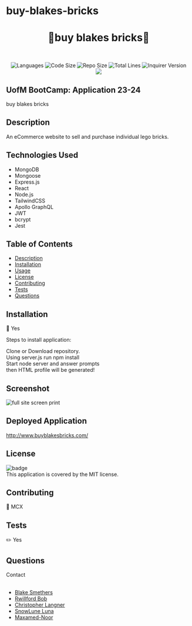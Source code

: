 # buy-blakes-bricks
<h1 align="center">👋buy blakes bricks👋</h1>

</br>
<p align="center">
    <img src="https://img.shields.io/github/languages/count/Maxamed-NCX/buy-blakes-bricks?style=for-the-badge" alt="Languages" /> 
    <img src="https://img.shields.io/github/languages/code-size/Maxamed-NCX/buy-blakes-bricks?style=for-the-badge" alt="Code Size" />
    <img src="https://img.shields.io/github/repo-size/Maxamed-NCX/buy-blakes-bricks?style=for-the-badge" alt="Repo Size" />  
    <img src="https://img.shields.io/tokei/lines/github/Maxamed-NCX/buy-blakes-bricks?style=for-the-badge" alt="Total Lines" />
    <img src="https://img.shields.io/github/package-json/dependency-version/Maxamed-NCX/buy-blakes-bricks/inquirer?style=for-the-badge" alt="Inquirer Version" />
  <br>
    <img src="https://img.shields.io/badge/license-MIT-brightgreen" />
</p>

## UofM BootCamp: Application 23-24
buy blakes bricks

## Description
An eCommerce website to sell and purchase individual lego bricks. 

## Technologies Used
- MongoDB
- Mongoose
- Express.js
- React
- Node.js
- TailwindCSS
- Apollo GraphQL
- JWT
- bcrypt
- Jest

## Table of Contents

- [Description](#description)
- [Installation](#installation)
- [Usage](#usage)
- [License](#license)
- [Contributing](#contributing)
- [Tests](#tests)
- [Questions](#questions)

## Installation

💾 Yes

Steps to install application:

Clone or Download repository. <br>
Using server.js run npm install <br>
Start node server and answer prompts <br>
then HTML profile will be generated! <br>


## Screenshot
![full site screen print](./client/src/pages/assets/buyblakesbricks.png)
## Deployed Application
http://www.buyblakesbricks.com/


## License

![badge](https://img.shields.io/badge/license-MIT-blue)
<br />
This application is covered by the MIT license.

## Contributing

👥 MCX

## Tests

✏️ Yes

## Questions

Contact<br />
<br />

- [Blake Smethers](https://github.com/smethersblake)
- [Rwillford Bob](https://github.com/Rwillford)
- [Christopher Langner](https://github.com/rehpotsirhc21)
- [SnowLune Luna](https://github.com/SnowLune)
- [Maxamed-Noor](https://github.com/Maxamed-NCX)

<br />

 
